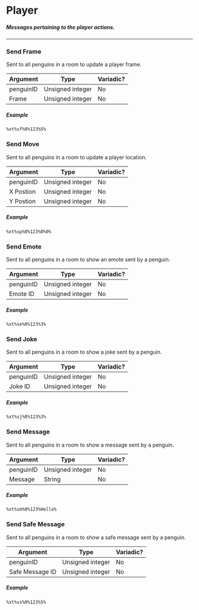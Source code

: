 # Player
##### Messages pertaining to the player actions.
---
### Send Frame
Sent to all penguins in a room to update a player frame.

|Argument|Type|Variadic?|
|---|---|---|
|penguinID|Unsigned integer|No|
|Frame|Unsigned integer|No|

##### Example
`%xt%sf%0%123%5%`

### Send Move
Sent to all penguins in a room to update a player location.

|Argument|Type|Variadic?|
|---|---|---|
|penguinID|Unsigned integer|No|
|X Postion|Unsigned integer|No|
|Y Postion|Unsigned integer|No|

##### Example
`%xt%sp%0%123%0%0%`

### Send Emote
Sent to all penguins in a room to show an emote sent by a penguin.

|Argument|Type|Variadic?|
|---|---|---|
|penguinID|Unsigned integer|No|
|Emote ID|Unsigned integer|No|

##### Example
`%xt%se%0%123%3%`

### Send Joke
Sent to all penguins in a room to show a joke sent by a penguin.

|Argument|Type|Variadic?|
|---|---|---|
|penguinID|Unsigned integer|No|
|Joke ID|Unsigned integer|No|

##### Example
`%xt%sj%0%123%3%`


### Send Message
Sent to all penguins in a room to show a message sent by a penguin.

|Argument|Type|Variadic?|
|---|---|---|
|penguinID|Unsigned integer|No|
|Message|String|No|

##### Example
`%xt%sm%0%123%Hello%`


### Send Safe Message
Sent to all penguins in a room to show a safe message sent by a penguin.

|Argument|Type|Variadic?|
|---|---|---|
|penguinID|Unsigned integer|No|
|Safe Message ID|Unsigned integer|No|

##### Example
`%xt%ss%0%123%5%`
